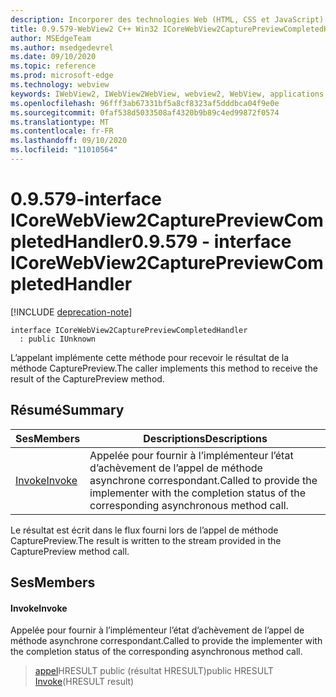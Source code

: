 ```yaml
---
description: Incorporer des technologies Web (HTML, CSS et JavaScript) dans vos applications natives avec le contrôle Microsoft Edge WebView2
title: 0.9.579-WebView2 C++ Win32 ICoreWebView2CapturePreviewCompletedHandler
author: MSEdgeTeam
ms.author: msedgedevrel
ms.date: 09/10/2020
ms.topic: reference
ms.prod: microsoft-edge
ms.technology: webview
keywords: IWebView2, IWebView2WebView, webview2, WebView, applications Win32, Win32, Edge, ICoreWebView2, ICoreWebView2Controller, contrôle de navigateur, html Edge, ICoreWebView2CapturePreviewCompletedHandler
ms.openlocfilehash: 96fff3ab67331bf5a8cf8323af5dddbca04f9e0e
ms.sourcegitcommit: 0faf538d5033508af4320b9b89c4ed99872f0574
ms.translationtype: MT
ms.contentlocale: fr-FR
ms.lasthandoff: 09/10/2020
ms.locfileid: "11010564"
---
```

# <span data-ttu-id="512bf-104">0.9.579-interface ICoreWebView2CapturePreviewCompletedHandler</span><span class="sxs-lookup"><span data-stu-id="512bf-104">0.9.579 - interface ICoreWebView2CapturePreviewCompletedHandler</span></span> 

[!INCLUDE [deprecation-note](../../includes/deprecation-note.md)]

```
interface ICoreWebView2CapturePreviewCompletedHandler
  : public IUnknown
```

<span data-ttu-id="512bf-105">L’appelant implémente cette méthode pour recevoir le résultat de la méthode CapturePreview.</span><span class="sxs-lookup"><span data-stu-id="512bf-105">The caller implements this method to receive the result of the CapturePreview method.</span></span>

## <span data-ttu-id="512bf-106">Résumé</span><span class="sxs-lookup"><span data-stu-id="512bf-106">Summary</span></span>

 <span data-ttu-id="512bf-107">Ses</span><span class="sxs-lookup"><span data-stu-id="512bf-107">Members</span></span>                        | <span data-ttu-id="512bf-108">Descriptions</span><span class="sxs-lookup"><span data-stu-id="512bf-108">Descriptions</span></span>
--------------------------------|---------------------------------------------
[<span data-ttu-id="512bf-109">Invoke</span><span class="sxs-lookup"><span data-stu-id="512bf-109">Invoke</span></span>](#invoke) | <span data-ttu-id="512bf-110">Appelée pour fournir à l’implémenteur l’état d’achèvement de l’appel de méthode asynchrone correspondant.</span><span class="sxs-lookup"><span data-stu-id="512bf-110">Called to provide the implementer with the completion status of the corresponding asynchronous method call.</span></span>

<span data-ttu-id="512bf-111">Le résultat est écrit dans le flux fourni lors de l’appel de méthode CapturePreview.</span><span class="sxs-lookup"><span data-stu-id="512bf-111">The result is written to the stream provided in the CapturePreview method call.</span></span>

## <span data-ttu-id="512bf-112">Ses</span><span class="sxs-lookup"><span data-stu-id="512bf-112">Members</span></span>

#### <span data-ttu-id="512bf-113">Invoke</span><span class="sxs-lookup"><span data-stu-id="512bf-113">Invoke</span></span> 

<span data-ttu-id="512bf-114">Appelée pour fournir à l’implémenteur l’état d’achèvement de l’appel de méthode asynchrone correspondant.</span><span class="sxs-lookup"><span data-stu-id="512bf-114">Called to provide the implementer with the completion status of the corresponding asynchronous method call.</span></span>

> <span data-ttu-id="512bf-115">[appel](#invoke)HRESULT public (résultat HRESULT)</span><span class="sxs-lookup"><span data-stu-id="512bf-115">public HRESULT [Invoke](#invoke)(HRESULT result)</span></span>

